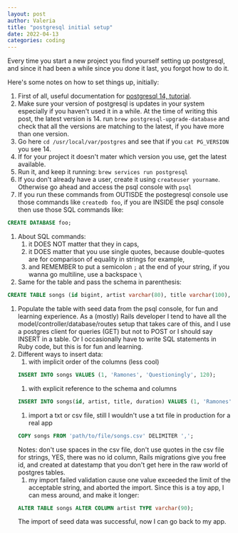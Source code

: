```yaml
---
layout: post
author: Valeria
title: "postgresql initial setup"
date: 2022-04-13
categories: coding
---
```


Every time you start a new project you find yourself setting up postgresql, and
since it had been a while since you done it last, you forgot how to do it.

Here's some notes on how to set things up, initially:
1. First of all, useful documentation for [postgresql 14, tutorial](https://www.postgresql.org/docs/14/tutorial.html).
1. Make sure your version of postgresql is updates in your system especially
  if you haven't used it in a while. At the time of writing this post, the latest version is 14.
  run `brew postgresql-upgrade-database` and check that all the versions are matching to the
  latest, if you have more than one version.
1. Go here `cd /usr/local/var/postgres` and see that if you `cat PG_VERSION` you see 14.
1. If for your project it doesn't mater which version you use, get the latest available.
1. Run it, and keep it running: `brew services run postgresql`
1. If you don't already have a user, create it using `createuser yourname`.
Otherwise go ahead and access the psql console with `psql`
1. If you run these commands from OUTISDE the postegresql console use those commands like
`createdb foo`, if you are INSIDE the psql console then use those SQL commands like:
```sql
CREATE DATABASE foo;
```
1. About SQL commands:
    1. it DOES NOT matter that they in caps,
    1. it DOES matter that you use single quotes,
        because double-quotes are for comparison of equality in strings for example,
    1. and REMEMBER to put a semicolon `;` at the end of your string,
        if you wanna go multiline, use a backspace `\`
1. Same for the table and pass the schema in parenthesis:
  ```sql
  CREATE TABLE songs (id bigint, artist varchar(80), title varchar(100), duration int);
  ```
1. Populate the table with seed data from the psql console, for fun and learning experience.
  As a (mostly) Rails developer I tend to have all the model/controller/database/routes setup
  that takes care of this, and I use a postgres client for queries (GET) but not to POST or
  I should say INSERT in a table.
  Or I occasionally have to write SQL statements in Ruby code, but this is for fun and learning.
1. Different ways to insert data:
    1. with implicit order of the columns (less cool)
    ```sql
    INSERT INTO songs VALUES (1, 'Ramones', 'Questioningly', 120);
    ```
    1. with explicit reference to the schema and columns
    ```sql
    INSERT INTO songs(id, artist, title, duration) VALUES (1, 'Ramones', 'Questioningly', 120);
    ```
    1. import a txt or csv file, still I wouldn't use a txt file in production for a real app
    ```sql
    COPY songs FROM 'path/to/file/songs.csv' DELIMITER ',';
    ```
    Notes: don't use spaces in the csv file, don't use quotes in the csv file for strings,
    YES, there was no id column, Rails migrations give you free id, and created at datestamp
    that you don't get here in the raw world of postgres tables.
    1. my import failed validation cause one value exceeded the limit of the acceptable string,
    and aborted the import. Since this is a toy app, I can mess around, and make it longer:
    ```sql
    ALTER TABLE songs ALTER COLUMN artist TYPE varchar(90);
    ```
    The import of seed data was successful, now I can go back to my app.
